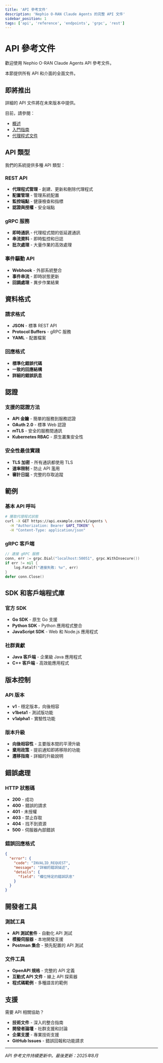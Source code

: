 ```yaml
---
title: 'API 參考文件'
description: 'Nephio O-RAN Claude Agents 的完整 API 文件'
sidebar_position: 1
tags: ['api', 'reference', 'endpoints', 'grpc', 'rest']
---
```


# API 參考文件

歡迎使用 Nephio O-RAN Claude Agents API 參考文件。

本節提供所有 API 和介面的全面文件。

## 即將推出

詳細的 API 文件將在未來版本中提供。

目前，請參閱：
- [概述](./overview.md)
- [入門指南](/zh-TW/docs/01-getting-started/)
- [代理程式文件](/zh-TW/docs/agents/)

## API 類型

我們的系統提供多種 API 類型：

### REST API
- **代理程式管理** - 創建、更新和刪除代理程式
- **配置管理** - 管理系統配置
- **監控端點** - 健康檢查和指標
- **認證與授權** - 安全端點

### gRPC 服務
- **即時通訊** - 代理程式間的低延遲通訊
- **串流資料** - 即時監控和日誌
- **批次處理** - 大量作業的高效處理

### 事件驅動 API
- **Webhook** - 外部系統整合
- **事件串流** - 即時狀態更新
- **回調處理** - 異步作業結果

## 資料格式

### 請求格式
- **JSON** - 標準 REST API
- **Protocol Buffers** - gRPC 服務
- **YAML** - 配置檔案

### 回應格式
- **標準化錯誤代碼**
- **一致的回應結構**
- **詳細的錯誤訊息**

## 認證

### 支援的認證方法
- **API 金鑰** - 簡單的服務到服務認證
- **OAuth 2.0** - 標準 Web 認證
- **mTLS** - 安全的服務間通訊
- **Kubernetes RBAC** - 原生叢集安全性

### 安全性最佳實踐
- **TLS 加密** - 所有通訊都使用 TLS
- **速率限制** - 防止 API 濫用
- **審計日誌** - 完整的存取追蹤

## 範例

### 基本 API 呼叫

```bash
# 獲取代理程式狀態
curl -X GET https://api.example.com/v1/agents \
  -H "Authorization: Bearer $API_TOKEN" \
  -H "Content-Type: application/json"
```

### gRPC 客戶端

```go
// 連接 gRPC 服務
conn, err := grpc.Dial("localhost:50051", grpc.WithInsecure())
if err != nil {
    log.Fatalf("連接失敗: %v", err)
}
defer conn.Close()
```

## SDK 和客戶端程式庫

### 官方 SDK
- **Go SDK** - 原生 Go 支援
- **Python SDK** - Python 應用程式整合
- **JavaScript SDK** - Web 和 Node.js 應用程式

### 社群貢獻
- **Java 客戶端** - 企業級 Java 應用程式
- **C++ 客戶端** - 高效能應用程式

## 版本控制

### API 版本
- **v1** - 穩定版本，向後相容
- **v1beta1** - 測試版功能
- **v1alpha1** - 實驗性功能

### 版本升級
- **向後相容性** - 主要版本間的平滑升級
- **棄用政策** - 提前通知即將移除的功能
- **遷移指南** - 詳細的升級說明

## 錯誤處理

### HTTP 狀態碼
- **200** - 成功
- **400** - 錯誤的請求
- **401** - 未授權
- **403** - 禁止存取
- **404** - 找不到資源
- **500** - 伺服器內部錯誤

### 錯誤回應格式
```json
{
  "error": {
    "code": "INVALID_REQUEST",
    "message": "詳細的錯誤描述",
    "details": {
      "field": "欄位特定的錯誤訊息"
    }
  }
}
```

## 開發者工具

### 測試工具
- **API 測試套件** - 自動化 API 測試
- **模擬伺服器** - 本地開發支援
- **Postman 集合** - 預先配置的 API 測試

### 文件工具
- **OpenAPI 規格** - 完整的 API 定義
- **互動式 API 文件** - 線上 API 探索器
- **程式碼範例** - 多種語言的範例

## 支援

需要 API 相關協助？

- **技術文件** - 深入的整合指南
- **開發者論壇** - 社群支援和討論
- **企業支援** - 專業技術支援
- **GitHub Issues** - 錯誤回報和功能請求

---

*API 參考文件持續更新中。最後更新：2025年8月*